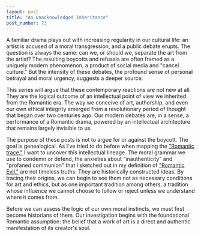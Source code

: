 ```yaml
---
layout: post
title: "An Unacknowledged Inheritance"
post_number: 73
---
```


A familiar drama plays out with increasing regularity in our cultural life: an artist is accused of a moral transgression, and a public debate erupts. The question is always the same: can we, or should we, separate the art from the artist? The resulting boycotts and refusals are often framed as a uniquely modern phenomenon, a product of social media and "cancel culture." But the intensity of these debates, the profound sense of personal betrayal and moral urgency, suggests a deeper source.

This series will argue that these contemporary reactions are not new at all. They are the logical outcome of an intellectual point of view we inherited from the Romantic era. The way we conceive of art, authorship, and even our own ethical integrity emerged from a revolutionary period of thought that began over two centuries ago. Our modern debates are, in a sense, a performance of a Romantic drama, powered by an intellectual architecture that remains largely invisible to us.

The purpose of these posts is not to argue for or against the boycott. The goal is genealogical. As I've tried to do before when mapping the ["Romantic trace,"](/post-21) I want to uncover this intellectual lineage. The moral grammar we use to condemn or defend, the anxieties about "inauthenticity" and "profaned communion" that I sketched out in my definition of ["Romantic Evil,"](/post-9) are not timeless truths. They are historically constructed ideas. By tracing their origins, we can begin to see them not as necessary conditions for art and ethics, but as one important tradition among others, a tradition whose influence we cannot choose to follow or reject unless we understand where it comes from.

Before we can assess the logic of our own moral instincts, we must first become historians of them. Our investigation begins with the foundational Romantic assumption: the belief that a work of art is a direct and authentic manifestation of its creator's soul.